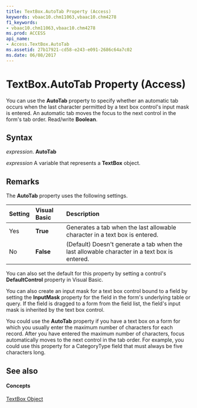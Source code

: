 ```yaml
---
title: TextBox.AutoTab Property (Access)
keywords: vbaac10.chm11063,vbaac10.chm4278
f1_keywords:
- vbaac10.chm11063,vbaac10.chm4278
ms.prod: ACCESS
api_name:
- Access.TextBox.AutoTab
ms.assetid: 27b17921-cd58-e243-e091-2686c64a7c02
ms.date: 06/08/2017
---
```



# TextBox.AutoTab Property (Access)

You can use the  **AutoTab** property to specify whether an automatic tab occurs when the last character permitted by a text box control's input mask is entered. An automatic tab moves the focus to the next control in the form's tab order. Read/write **Boolean**.


## Syntax

 _expression_. **AutoTab**

 _expression_ A variable that represents a **TextBox** object.


## Remarks

The  **AutoTab** property uses the following settings.



|**Setting**|**Visual Basic**|**Description**|
|:-----|:-----|:-----|
|Yes|**True**|Generates a tab when the last allowable character in a text box is entered.|
|No|**False**|(Default) Doesn't generate a tab when the last allowable character in a text box is entered.|
You can also set the default for this property by setting a control's  **DefaultControl** property in Visual Basic.

You can also create an input mask for a text box control bound to a field by setting the  **InputMask** property for the field in the form's underlying table or query. If the field is dragged to a form from the field list, the field's input mask is inherited by the text box control.

You could use the  **AutoTab** property if you have a text box on a form for which you usually enter the maximum number of characters for each record. After you have entered the maximum number of characters, focus automatically moves to the next control in the tab order. For example, you could use this property for a CategoryType field that must always be five characters long.


## See also


#### Concepts


[TextBox Object](textbox-object-access.md)

